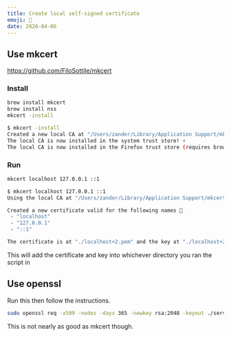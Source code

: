 ```yaml
---
title: Create local self-signed certificate
emoji: 📜
date: 2020-04-06
---
```


## Use mkcert

https://github.com/FiloSottile/mkcert

### Install

```sh
brew install mkcert
brew install nss
mkcert -install
```

```sh
$ mkcert -install
Created a new local CA at "/Users/zander/Library/Application Support/mkcert" 💥
The local CA is now installed in the system trust store! ⚡️
The local CA is now installed in the Firefox trust store (requires browser restart)! 🦊
```

### Run

```sh
mkcert localhost 127.0.0.1 ::1
```

```sh
$ mkcert localhost 127.0.0.1 ::1
Using the local CA at "/Users/zander/Library/Application Support/mkcert" ✨

Created a new certificate valid for the following names 📜
 - "localhost"
 - "127.0.0.1"
 - "::1"

The certificate is at "./localhost+2.pem" and the key at "./localhost+2-key.pem" ✅
```

This will add the certificate and key into whichever directory you ran the script in

## Use openssl

Run this then follow the instructions.

```sh
sudo openssl req -x509 -nodes -days 365 -newkey rsa:2048 -keyout ./server.key -out ./server.crt
```

This is not nearly as good as mkcert though.
